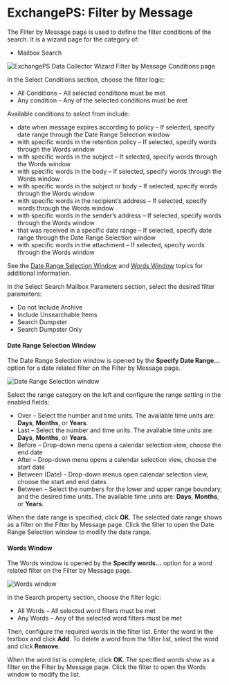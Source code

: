 # ExchangePS: Filter by Message

The Filter by Message page is used to define the filter conditions of the search. It is a wizard
page for the category of:

- Mailbox Search

![ExchangePS Data Collector Wizard Filter by Message Conditions page](/img/product_docs/accessanalyzer/12.0/admin/datacollector/exchangeps/filtermessage.webp)

In the Select Conditions section, choose the filter logic:

- All Conditions – All selected conditions must be met
- Any condition – Any of the selected conditions must be met

Available conditions to select from include:

- date when message expires according to policy – If selected, specify date range through the Date
  Range Selection window
- with specific words in the retention policy – If selected, specify words through the Words window
- with specific words in the subject – If selected, specify words through the Words window
- with specific words in the body – If selected, specify words through the Words window
- with specific words in the subject or body – If selected, specify words through the Words window
- with specific words in the recipient’s address – If selected, specify words through the Words
  window
- with specific words in the sender’s address – If selected, specify words through the Words window
- that was received in a specific date range – If selected, specify date range through the Date
  Range Selection window
- with specific words in the attachment – If selected, specify words through the Words window

See the [Date Range Selection Window](#date-range-selection-window) and
[Words Window](#words-window) topics for additional information.

In the Select Search Mailbox Parameters section, select the desired filter parameters:

- Do not Include Archive
- Include Unsearchable Items
- Search Dumpster
- Search Dumpster Only

#### Date Range Selection Window

The Date Range Selection window is opened by the **Specify Date Range...** option for a date related
filter on the Filter by Message page.

![Date Range Selection window](/img/product_docs/accessanalyzer/12.0/admin/datacollector/exchangeps/daterangeselectionwindow.webp)

Select the range category on the left and configure the range setting in the enabled fields:

- Over – Select the number and time units. The available time units are: **Days**, **Months**, or
  **Years**.
- Last – Select the number and time units. The available time units are: **Days**, **Months**, or
  **Years**.
- Before – Drop-down menu opens a calendar selection view, choose the end date
- After – Drop-down menu opens a calendar selection view, choose the start date
- Between (Date) – Drop-down menus open calendar selection view, choose the start and end dates
- Between – Select the numbers for the lower and upper range boundary, and the desired time units.
  The available time units are: **Days**, **Months**, or **Years**.

When the date range is specified, click **OK**. The selected date range shows as a filter on the
Filter by Message page. Click the filter to open the Date Range Selection window to modify the date
range.

#### Words Window

The Words window is opened by the **Specify words...** option for a word related filter on the
Filter by Message page.

![Words window](/img/product_docs/accessanalyzer/12.0/admin/datacollector/exchangeps/wordswindow.webp)

In the Search property section, choose the filter logic:

- All Words – All selected word filters must be met
- Any Words – Any of the selected word filters must be met

Then, configure the required words in the filter list. Enter the word in the textbox and click
**Add**. To delete a word from the filter list, select the word and click **Remove**.

When the word list is complete, click **OK**. The specified words show as a filter on the Filter by
Message page. Click the filter to open the Words window to modify the list.
